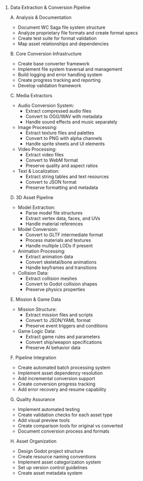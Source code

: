 1. Data Extraction & Conversion Pipeline

   A. Analysis & Documentation
   - Document WC Saga file system structure
   - Analyze proprietary file formats and create format specs
   - Create test suite for format validation
   - Map asset relationships and dependencies

   B. Core Conversion Infrastructure
   - Create base converter framework
   - Implement file system traversal and management
   - Build logging and error handling system
   - Create progress tracking and reporting
   - Develop validation framework

   C. Media Extractors
   - Audio Conversion System:
     - Extract compressed audio files
     - Convert to OGG/WAV with metadata
     - Handle sound effects and music separately
   - Image Processing:
     - Extract texture files and palettes
     - Convert to PNG with alpha channels
     - Handle sprite sheets and UI elements
   - Video Processing:
     - Extract video files
     - Convert to WebM format
     - Preserve quality and aspect ratios
   - Text & Localization:
     - Extract string tables and text resources
     - Convert to JSON format
     - Preserve formatting and metadata

   D. 3D Asset Pipeline
   - Model Extraction:
     - Parse model file structures
     - Extract vertex data, faces, and UVs
     - Handle material references
   - Model Conversion:
     - Convert to GLTF intermediate format
     - Process materials and textures
     - Handle multiple LODs if present
   - Animation Processing:
     - Extract animation data
     - Convert skeletal/bone animations
     - Handle keyframes and transitions
   - Collision Data:
     - Extract collision meshes
     - Convert to Godot collision shapes
     - Preserve physics properties

   E. Mission & Game Data
   - Mission Structure:
     - Extract mission files and scripts
     - Convert to JSON/YAML format
     - Preserve event triggers and conditions
   - Game Logic Data:
     - Extract game rules and parameters
     - Convert ship/weapon specifications
     - Preserve AI behavior data

   F. Pipeline Integration
   - Create automated batch processing system
   - Implement asset dependency resolution
   - Add incremental conversion support
   - Create conversion progress tracking
   - Add error recovery and resume capability

   G. Quality Assurance
   - Implement automated testing
   - Create validation checks for each asset type
   - Add visual preview tools
   - Create comparison tools for original vs converted
   - Document conversion process and formats

   H. Asset Organization
   - Design Godot project structure
   - Create resource naming conventions
   - Implement asset categorization system
   - Set up version control guidelines
   - Create asset metadata system
